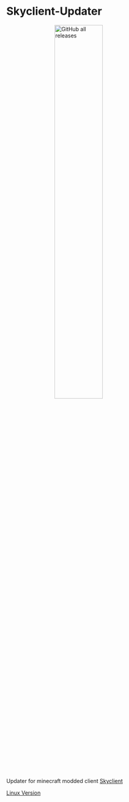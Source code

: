 # Skyclient-Updater

<img alt="GitHub all releases" style="display:block; margin-left: auto; margin-right: auto; width: 50%;" src="https://img.shields.io/github/downloads/koxx12-dev/SkyClient-Updater/total?style=flat-square">

Updater for minecraft modded client [Skyclient](https://github.com/nacrt/SkyblockClient)

[Linux Version](https://github.com/koxx12-dev/Skyclient-Updater-Linux)
